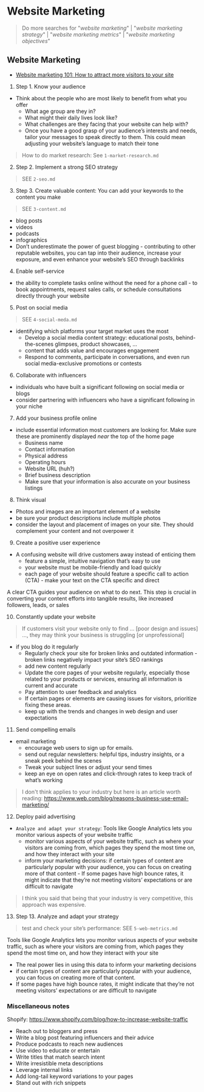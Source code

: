 # Website Marketing

> Do more searches for "_website marketing_" | "_website marketing strategy_" | "_website marketing metrics_" | "_website marketing objectives_"

## Website Marketing

- [Website marketing 101: How to attract more visitors to your site](https://www.web.com/blog/website-attract-new-customers/)

1. Step 1. Know your audience

- Think about the people who are most likely to benefit from what you offer
  - What age group are they in?
  - What might their daily lives look like?
  - What challenges are they facing that your website can help with?
  - Once you have a good grasp of your audience’s interests and needs, tailor your messages to speak directly to them. This could mean adjusting your website’s language to match their tone

> How to do market research: See `1-market-research.md`

2. Step 2. Implement a strong SEO strategy

> SEE `2-seo.md`

3. Step 3. Create valuable content: You can add your keywords to the content you make

> SEE `3-content.md`

- blog posts
- videos
- podcasts
- infographics
- Don’t underestimate the power of guest blogging - contributing to other reputable websites, you can tap into their audience, increase your exposure, and even enhance your website’s SEO through backlinks

4. Enable self-service

- the ability to complete tasks online without the need for a phone call - to book appointments, request sales calls, or schedule consultations directly through your website

5. Post on social media

> SEE `4-social-meda.md`

- identifying which platforms your target market uses the most
  - Develop a social media content strategy: educational posts, behind-the-scenes glimpses, product showcases, ...
  - content that adds value and encourages engagement
  - Respond to comments, participate in conversations, and even run social media-exclusive promotions or contests

6. Collaborate with influencers

- individuals who have built a significant following on social media or blogs
- consider partnering with influencers who have a significant following in your niche

7. Add your business profile online

- include essential information most customers are looking for. Make sure these are prominently displayed _near_ the top of the home page
  - Business name
  - Contact information
  - Physical address
  - Operating hours
  - Website URL (huh?)
  - Brief business description
  - Make sure that your information is also accurate on your business listings

8. Think visual

- Photos and images are an important element of a website
- be sure your product descriptions include multiple photos
- consider the layout and placement of images on your site. They should complement your content and not overpower it

9. Create a positive user experience

- A confusing website will drive customers away instead of enticing them
  - feature a simple, intuitive navigation that’s easy to use
  - your website must be mobile-friendly and load quickly
  - each page of your website should feature a specific call to action (CTA) - make your text on the CTA specific and direct

A clear CTA guides your audience on what to do next. This step is crucial in converting your content efforts into tangible results, like increased followers, leads, or sales

10. Constantly update your website

> If customers visit your website only to find ... [poor design and issues] ..., they may think your business is struggling [or unprofessional]

- if you blog do it regularly
  - Regularly check your site for broken links and outdated information - broken links negatively impact your site’s SEO rankings
  - add new content regularly
  - Update the core pages of your website regularly, especially those related to your products or services, ensuring all information is current and accurate
  - Pay attention to user feedback and analytics
  - If certain pages or elements are causing issues for visitors, prioritize fixing these areas.
  - keep up with the trends and changes in web design and user expectations

11. Send compelling emails

- email marketing
  - encourage web users to sign up for emails.
  - send out regular newsletters: helpful tips, industry insights, or a sneak peek behind the scenes
  - Tweak your subject lines or adjust your send times
  - keep an eye on open rates and click-through rates to keep track of what’s working

> I don't think applies to your industry but here is an article worth reading: https://www.web.com/blog/reasons-business-use-email-marketing/

12. Deploy paid advertising

- `Analyze and adapt your strategy`: Tools like Google Analytics lets you monitor various aspects of your website traffic
  - monitor various aspects of your website traffic, such as where your visitors are coming from, which pages they spend the most time on, and how they interact with your site
  - inform your marketing decisions: if certain types of content are particularly popular with your audience, you can focus on creating more of that content - If some pages have high bounce rates, it might indicate that they’re not meeting visitors’ expectations or are difficult to navigate

> I think you said that being that your industry is very competitive, this approach was expensive.

13. Step 13. Analyze and adapt your strategy

> test and check your site’s performance: SEE `5-web-metrics.md`

Tools like Google Analytics lets you monitor various aspects of your website traffic, such as where your visitors are coming from, which pages they spend the most time on, and how they interact with your site

- The real power lies in using this data to inform your marketing decisions
- if certain types of content are particularly popular with your audience, you can focus on creating more of that content.
- If some pages have high bounce rates, it might indicate that they’re not meeting visitors’ expectations or are difficult to navigate

### Miscellaneous notes

Shopify: https://www.shopify.com/blog/how-to-increase-website-traffic

- Reach out to bloggers and press
- Write a blog post featuring influencers and their advice
- Produce podcasts to reach new audiences
- Use video to educate or entertain
- Write titles that match search intent
- Write irresistible meta descriptions
- Leverage internal links
- Add long-tail keyword variations to your pages
- Stand out with rich snippets
